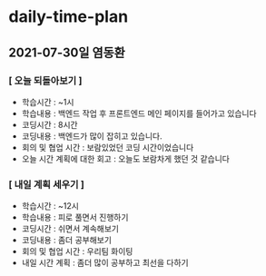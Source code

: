 # daily-time-plan
## 2021-07-30일 염동환

### [ 오늘 되돌아보기 ]

* 학습시간 :  ~1시
* 학습내용 : 백엔드 작업 후 프론트엔드 메인 페이지를 들어가고 있습니다
* 코딩시간 : 8시간
* 코딩내용 : 백엔드가 많이 잡히고 있습니다.
* 회의 및 협업 시간 : 보람있었던 코딩 시간이었습니다
* 오늘 시간 계획에 대한 회고 : 오늘도 보람차게 했던 것 같습니다



### [ 내일 계획 세우기 ]

* 학습시간 :  ~12시
* 학습내용 : 피로 풀면서 진행하기
* 코딩시간 : 쉬면서 계속해보기
* 코딩내용 : 좀더 공부해보기
* 회의 및 협업 시간 : 우리팀 화이팅
* 내일 시간 계획 : 좀더 많이 공부하고 최선을 다하기

